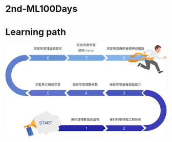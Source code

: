 # 2nd-ML100Days
# Learning path
![image](https://github.com/SFYeh/2nd-ML100Days/blob/master/learnWithCoach.png)
